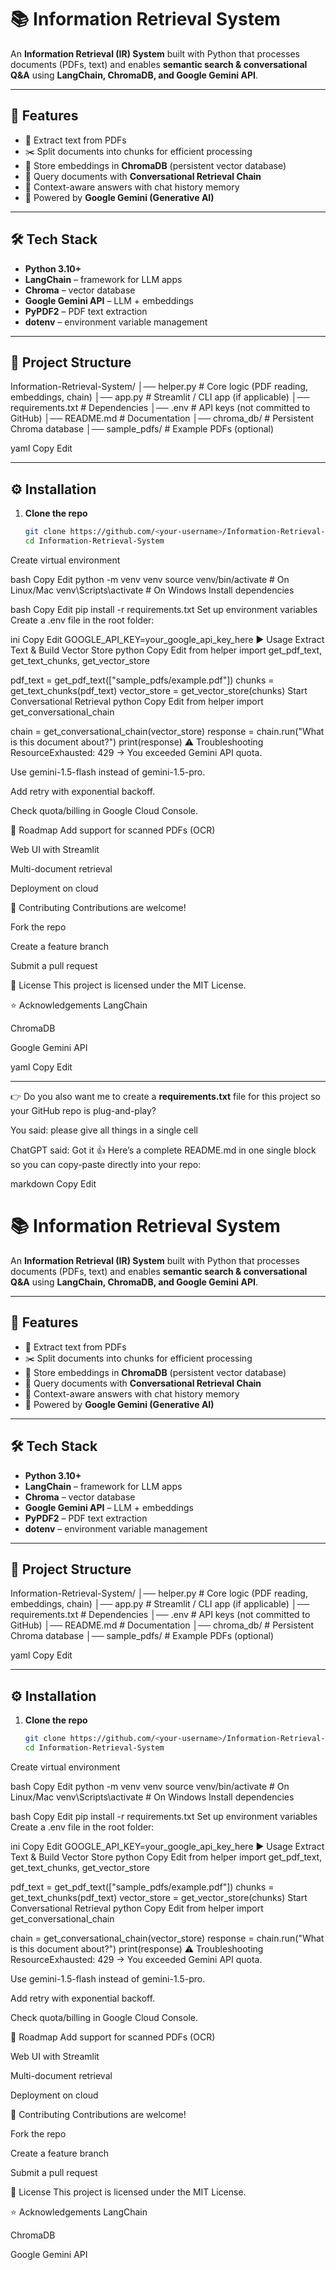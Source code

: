 # 📚 Information Retrieval System

An **Information Retrieval (IR) System** built with Python that processes documents (PDFs, text) and enables **semantic search & conversational Q&A** using **LangChain, ChromaDB, and Google Gemini API**.  

---

## 🚀 Features
- 📄 Extract text from PDFs  
- ✂️ Split documents into chunks for efficient processing  
- 🔎 Store embeddings in **ChromaDB** (persistent vector database)  
- 🤖 Query documents with **Conversational Retrieval Chain**  
- 🧠 Context-aware answers with chat history memory  
- 🔑 Powered by **Google Gemini (Generative AI)**  

---

## 🛠️ Tech Stack
- **Python 3.10+**  
- **LangChain** – framework for LLM apps  
- **Chroma** – vector database  
- **Google Gemini API** – LLM + embeddings  
- **PyPDF2** – PDF text extraction  
- **dotenv** – environment variable management  

---

## 📂 Project Structure
Information-Retrieval-System/
│── helper.py # Core logic (PDF reading, embeddings, chain)
│── app.py # Streamlit / CLI app (if applicable)
│── requirements.txt # Dependencies
│── .env # API keys (not committed to GitHub)
│── README.md # Documentation
│── chroma_db/ # Persistent Chroma database
│── sample_pdfs/ # Example PDFs (optional)

yaml
Copy
Edit

---

## ⚙️ Installation

1. **Clone the repo**
   ```bash
   git clone https://github.com/<your-username>/Information-Retrieval-System.git
   cd Information-Retrieval-System
Create virtual environment

bash
Copy
Edit
python -m venv venv
source venv/bin/activate   # On Linux/Mac
venv\Scripts\activate      # On Windows
Install dependencies

bash
Copy
Edit
pip install -r requirements.txt
Set up environment variables
Create a .env file in the root folder:

ini
Copy
Edit
GOOGLE_API_KEY=your_google_api_key_here
▶️ Usage
Extract Text & Build Vector Store
python
Copy
Edit
from helper import get_pdf_text, get_text_chunks, get_vector_store

pdf_text = get_pdf_text(["sample_pdfs/example.pdf"])
chunks = get_text_chunks(pdf_text)
vector_store = get_vector_store(chunks)
Start Conversational Retrieval
python
Copy
Edit
from helper import get_conversational_chain

chain = get_conversational_chain(vector_store)
response = chain.run("What is this document about?")
print(response)
⚠️ Troubleshooting
ResourceExhausted: 429 → You exceeded Gemini API quota.

Use gemini-1.5-flash instead of gemini-1.5-pro.

Add retry with exponential backoff.

Check quota/billing in Google Cloud Console.

📌 Roadmap
 Add support for scanned PDFs (OCR)

 Web UI with Streamlit

 Multi-document retrieval

 Deployment on cloud

🤝 Contributing
Contributions are welcome!

Fork the repo

Create a feature branch

Submit a pull request

📜 License
This project is licensed under the MIT License.

⭐ Acknowledgements
LangChain

ChromaDB

Google Gemini API

yaml
Copy
Edit

---

👉 Do you also want me to create a **requirements.txt** file for this project so your GitHub repo is plug-and-play?






You said:
please give all things in a single cell


ChatGPT said:
Got it 👍 Here’s a complete README.md in one single block so you can copy-paste directly into your repo:

markdown
Copy
Edit
# 📚 Information Retrieval System

An **Information Retrieval (IR) System** built with Python that processes documents (PDFs, text) and enables **semantic search & conversational Q&A** using **LangChain, ChromaDB, and Google Gemini API**.  

---

## 🚀 Features
- 📄 Extract text from PDFs  
- ✂️ Split documents into chunks for efficient processing  
- 🔎 Store embeddings in **ChromaDB** (persistent vector database)  
- 🤖 Query documents with **Conversational Retrieval Chain**  
- 🧠 Context-aware answers with chat history memory  
- 🔑 Powered by **Google Gemini (Generative AI)**  

---

## 🛠️ Tech Stack
- **Python 3.10+**  
- **LangChain** – framework for LLM apps  
- **Chroma** – vector database  
- **Google Gemini API** – LLM + embeddings  
- **PyPDF2** – PDF text extraction  
- **dotenv** – environment variable management  

---

## 📂 Project Structure
Information-Retrieval-System/
│── helper.py # Core logic (PDF reading, embeddings, chain)
│── app.py # Streamlit / CLI app (if applicable)
│── requirements.txt # Dependencies
│── .env # API keys (not committed to GitHub)
│── README.md # Documentation
│── chroma_db/ # Persistent Chroma database
│── sample_pdfs/ # Example PDFs (optional)

yaml
Copy
Edit

---

## ⚙️ Installation

1. **Clone the repo**
   ```bash
   git clone https://github.com/<your-username>/Information-Retrieval-System.git
   cd Information-Retrieval-System
Create virtual environment

bash
Copy
Edit
python -m venv venv
source venv/bin/activate   # On Linux/Mac
venv\Scripts\activate      # On Windows
Install dependencies

bash
Copy
Edit
pip install -r requirements.txt
Set up environment variables
Create a .env file in the root folder:

ini
Copy
Edit
GOOGLE_API_KEY=your_google_api_key_here
▶️ Usage
Extract Text & Build Vector Store
python
Copy
Edit
from helper import get_pdf_text, get_text_chunks, get_vector_store

pdf_text = get_pdf_text(["sample_pdfs/example.pdf"])
chunks = get_text_chunks(pdf_text)
vector_store = get_vector_store(chunks)
Start Conversational Retrieval
python
Copy
Edit
from helper import get_conversational_chain

chain = get_conversational_chain(vector_store)
response = chain.run("What is this document about?")
print(response)
⚠️ Troubleshooting
ResourceExhausted: 429 → You exceeded Gemini API quota.

Use gemini-1.5-flash instead of gemini-1.5-pro.

Add retry with exponential backoff.

Check quota/billing in Google Cloud Console.

📌 Roadmap
 Add support for scanned PDFs (OCR)

 Web UI with Streamlit

 Multi-document retrieval

 Deployment on cloud

🤝 Contributing
Contributions are welcome!

Fork the repo

Create a feature branch

Submit a pull request

📜 License
This project is licensed under the MIT License.

⭐ Acknowledgements
LangChain

ChromaDB

Google Gemini API